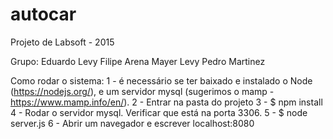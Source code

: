 # autocar
Projeto de Labsoft - 2015

Grupo:
Eduardo Levy
Filipe Arena
Mayer Levy
Pedro Martinez

Como rodar o sistema:
1 - é necessário se ter baixado e instalado o Node (https://nodejs.org/), e um servidor mysql (sugerimos o mamp - https://www.mamp.info/en/).
2 - Entrar na pasta do projeto
3 - $ npm install
4 - Rodar o servidor mysql. Verificar que está na porta 3306.
5 - $ node server.js
6 - Abrir um navegador e escrever localhost:8080
